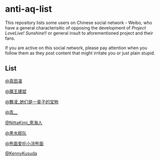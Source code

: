 # anti-aq-list

This repository lists some users on Chinese social network - Weibo, who have a general characterisitic of opposing the development of *Project LoveLive! Sunshine!!* or general insult to aforementioned project and their fans.

If you are active on this social network, please pay attention when you follow them as they post content that might irritate you or just plain stupid.

## List

[@真田凜](http://weibo.com/u/3149017162)

[@魔王建斌](http://weibo.com/ILoveHonoka)

[@舞凌_她们是一辈子的宝物](http://weibo.com/u/2865095222)

[@乖__](http://weibo.com/u/5998093376)

[@NittaKimi_恵海人](http://weibo.com/kt19900619)

[@黑水舰队](http://weibo.com/yuan930101)

[@熊面爱吃小浣熊面](http://www.weibo.com/u/5511897939)

[@KennyKusuda](weibo.com/1913079000)
